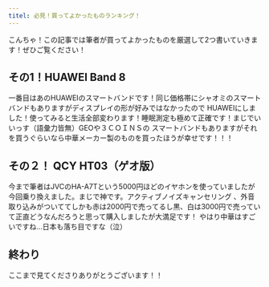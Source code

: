 ```yaml
---
titel: 必見！買ってよかったものランキング！
---
```

こんちゃ！この記事では筆者が買ってよかったものを厳選して2つ書いていきます！ぜひご覧ください！


## その1！HUAWEI Band 8
一番目はあのHUAWEIのスマートバンドです！同じ価格帯にシャオミのスマートバンドもありますがディスプレイの形が好みではなかったので
HUAWEIにしました！使ってみると生活全部変わります！睡眠測定も極めて正確です！まじでいいっす（語彙力皆無）GEOや３ＣＯＩＮＳの
スマートバンドもありますがそれを買うぐらいなら中華メーカー製のものを買ったほうが幸せです！！！
## その２！ QCY HT03（ゲオ版）
今まで筆者はJVCのHA-A7Tという5000円ほどのイヤホンを使っていましたが今回乗り換えました。まじで神です。アクティブノイズキャンセリング
、外音取り込みがついててしかも赤は2000円で売ってるし黒、白は3000円で売っていて正直どうなんだろうと思って購入しましたが大満足です！
やはり中華はすごいですね...日本も落ち目ですな（泣）
## 終わり
ここまで見てくださりありがとうございます！！
